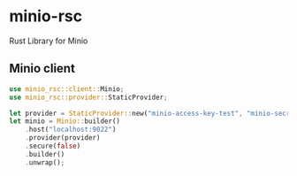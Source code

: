# minio-rsc
Rust Library for Minio

## Minio client
```rust
use minio_rsc::client::Minio;
use minio_rsc::provider::StaticProvider;

let provider = StaticProvider::new("minio-access-key-test", "minio-secret-key-test", None);
let minio = Minio::builder()
    .host("localhost:9022")
    .provider(provider)
    .secure(false)
    .builder()
    .unwrap();
```